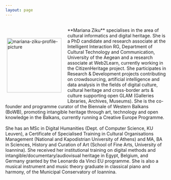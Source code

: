 ```yaml
---
layout: page
---
```


<br>
<p style="float: left;"><img src="https://mziku.github.io/images/mziku-portrait300x404px.jpg" style="float:left; margin-top:5mm; margin-right:5mm; margin-bottom:5mm; margin-left:5;" alt="mariana-ziku-profile-picture" width="170" height="auto"></p> 
**Mariana Ziku** specialises in the area of cultural informatics and digital heritage. She is a PhD candidate and research associate at the Intelligent Interaction RG, Department of Cultural Technology and Communication, University of the Aegean and a research associate at Web2Learn, currently working in the CitizenHeritage project. She participates in Research & Development projects contributing on crowdsourcing, artificial intelligence and data analysis in the fields of digital culture, cultural heritage and cross-border arts & culture supporting open GLAM (Galleries Libraries, Archives, Museums). She is the co-founder and programme curator of the Biennale of Western Balkans (BoWB), promoting intangible heritage through art, technology and open knowledge in the Balkans, currently running a Creative Europe Programme.
<br>
<br>
She has an MSc in Digital Humanities (Dept. of Computer Science, KU Leuven), a Certificate of Specialised Training in Cultural Organisations Management (National and Kapodistrian University of Athens) and MA, BA in Sciences, History and Curation of Art (School of Fine Arts, University of Ioannina). She received her institutional training on digital methods and intangible/documentary/audiovisual heritage in Egypt, Belgium, and Germany granted by the Leonardo da Vinci EU programme. She is also a musical instrument and music theory graduate in classical piano and harmony, of the Municipal Conservatory of Ioannina.


